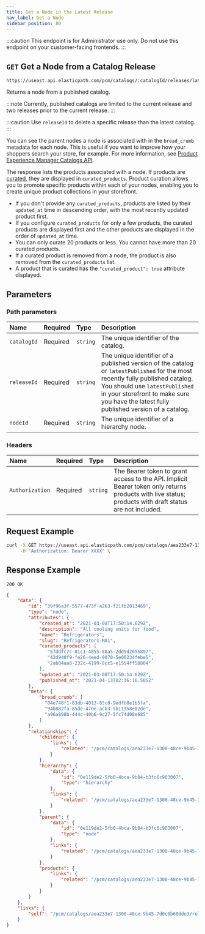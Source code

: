 ```yaml
---
title: Get a Node in the Latest Release
nav_label: Get a Node
sidebar_position: 80
---
```


:::caution
This endpoint is for Administrator use only. Do not use this endpoint on your customer-facing frontends.
:::

## `GET` Get a Node from a Catalog Release

```http
https://useast.api.elasticpath.com/pcm/catalogs/:catalogId/releases/latest/nodes/:nodeId
```

Returns a node from a published catalog.

:::note
Currently, published catalogs are limited to the current release and two releases prior to the current release.
:::

:::caution
Use `releaseId` to delete a specific release than the latest catalog.
:::

You can see the parent nodes a node is associated with in the `bread_crumb` metadata for each node. This is useful if you want to improve how your shoppers search your store, for example. For more information, see [Product Experience Manager Catalogs API](/docs/pxm/catalogs/catalog-latest-release/overview).

The response lists the products associated with a node. If products are [curated](/docs/pxm/products/pxm-products#curated-products), they are displayed in `curated_products`. Product curation allows you to promote specific products within each of your nodes, enabling you to create unique product collections in your storefront. 

- If you don't provide any `curated_products`, products are listed by their `updated_at` time in descending order, with the most recently updated product first.
- If you configure `curated_products` for only a few products, the curated products are displayed first and the other products are displayed in the order of `updated_at` time.
- You can only curate 20 products or less. You cannot have more than 20 curated products.
- If a curated product is removed from a node, the product is also removed from the `curated_products` list. 
- A product that is curated has the `"curated_product": true` attribute displayed.

## Parameters

### Path parameters

| Name | Required | Type | Description |
| :--- | :--- | :--- | :--- |
| `catalogId` | Required | `string` | The unique identifier of the catalog. |
| `releaseId` | Required | `string` | The unique identifier of a published version of the catalog or `latestPublished` for the most recently fully published catalog. You should use `latestPublished` in your storefront to make sure you have the latest fully published version of a catalog. |
| `nodeId` | Required | `string` | The unique identifier of a hierarchy node. |

### Headers

| Name | Required | Type | Description |
| :--- | :--- | :--- | :--- |
| `Authorization` | Required | `string` | The Bearer token to grant access to the API. Implicit Bearer token only returns products with live status; products with draft status are not included. |

## Request Example

```bash
curl -X GET https://useast.api.elasticpath.com/pcm/catalogs/aea233e7-1300-48ce-9b45-7d0c0b60dde3/releases/latest/nodes/39f96a3f-5577-473f-a263-f21fb2013469 \
     -H "Authorization: Bearer XXXX" \
```

## Response Example

`200 OK`

```json
{
    "data": {
        "id": "39f96a3f-5577-473f-a263-f21fb2013469",
        "type": "node",
        "attributes": {
            "created_at": "2021-03-08T17:50:14.629Z",
            "description": "All cooling units for food",
            "name": "Refrigerators",
            "slug": "Refrigerators-MA1",
            "curated_products": [
               "57ddfc7c-81c1-4855-88a5-2dd9d2055897",
               "42d940f9-fe26-4eed-9070-5e00234febe5",
               "2ab84aa8-232c-4199-8cc5-e1554ff58884"
            ],
            "updated_at": "2021-03-08T17:50:14.629Z",
            "published_at": "2021-04-13T02:36:16.505Z"
        },
        "meta": {
            "bread_crumb": [
              "04e748f1-83db-4013-85c8-9edfb0e1b5fa",
              "94b882fa-85de-470e-acb3-5b11358e02de",
              "a96a898b-444c-40b6-9c27-5fc74d08e685"
            ]
        },
        "relationships": {
            "children": {
                "links": {
                    "related": "/pcm/catalogs/aea233e7-1300-48ce-9b45-7d0c0b60dde3/releases/aea233e7-1300-48ce-9b45-7d0c0b60dde3/nodes/39f96a3f-5577-473f-a263-f21fb2013469/relationships/children"
                }
            },
            "hierarchy": {
                "data": {
                    "id": "0e119de2-5fb0-4bca-9b84-b3fc6c903007",
                    "type": "hierarchy"
                },
                "links": {
                    "related": "/pcm/catalogs/aea233e7-1300-48ce-9b45-7d0c0b60dde3/releases/aea233e7-1300-48ce-9b45-7d0c0b60dde3/hierarchies/0e119de2-5fb0-4bca-9b84-b3fc6c903007"
                }
            },
            "parent": {
                "data": {
                    "id": "0e119de2-5fb0-4bca-9b84-b3fc6c903007",
                    "type": "node"
                },
                "links": {
                    "related": "/pcm/catalogs/aea233e7-1300-48ce-9b45-7d0c0b60dde3/releases/aea233e7-1300-48ce-9b45-7d0c0b60dde3/nodes/0e119de2-5fb0-4bca-9b84-b3fc6c903007"
                }
            },
            "products": {
                "links": {
                    "related": "/pcm/catalogs/aea233e7-1300-48ce-9b45-7d0c0b60dde3/releases/aea233e7-1300-48ce-9b45-7d0c0b60dde3/nodes/39f96a3f-5577-473f-a263-f21fb2013469/relationships/products"
                }
            }
        }
    },
    "links": {
        "self": "/pcm/catalogs/aea233e7-1300-48ce-9b45-7d0c0b60dde3/releases/latest/nodes/39f96a3f-5577-473f-a263-f21fb2013469"
    }
}
```
